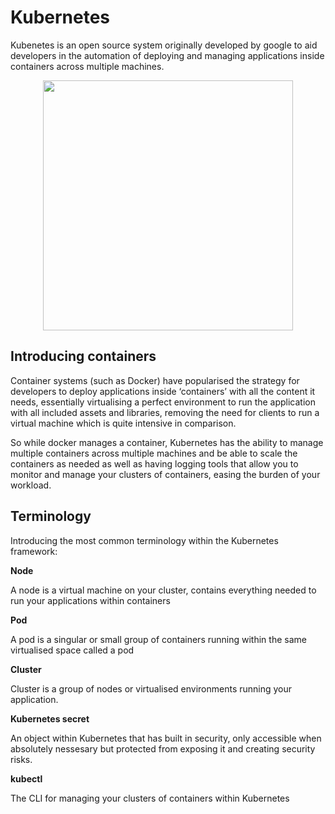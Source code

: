 <h1>Kubernetes</h1>

<p>Kubenetes is an open source system originally developed by google to aid developers in the automation of deploying and managing applications inside containers across multiple machines.
</p>
<p align="center">
<img src="https://octoperf.com/img/blog/kraken-kubernetes-ingress-nginx-frontend/kubernetes.png" width="400">
</p>
<h2>
Introducing containers
</h2>

<p>Container systems (such as Docker) have popularised the strategy for developers to deploy applications inside ‘containers’ with all the content it needs, essentially virtualising a perfect environment to run the application with all included assets and libraries, removing the need for clients to run a virtual machine which is quite intensive in comparison.
</p>
<p>So while docker manages a container, Kubernetes has the ability to manage multiple containers across multiple machines and be able to scale the containers as needed as well as having logging tools that allow you to monitor and manage your clusters of containers, easing the burden of your workload.  
</p>

<h2>Terminology</h2>
<p>Introducing the most common terminology within the Kubernetes framework:</p>
<b>Node</b>
<p>A node is a virtual machine on your cluster, contains everything needed to run your applications within containers</p>
<b>Pod</b>
<p>A pod is a singular or small group of containers running within the same virtualised space called a pod</p>
<b>Cluster</b>
<p>Cluster is a group of nodes or virtualised environments running your application.</p>
<b>Kubernetes secret</b>
<p>An object within Kubernetes that has built in security, only accessible when absolutely nessesary but protected from exposing it and creating security risks.</p>
<b>kubectl</b>
<p>The CLI for managing your clusters of containers within Kubernetes</p>
